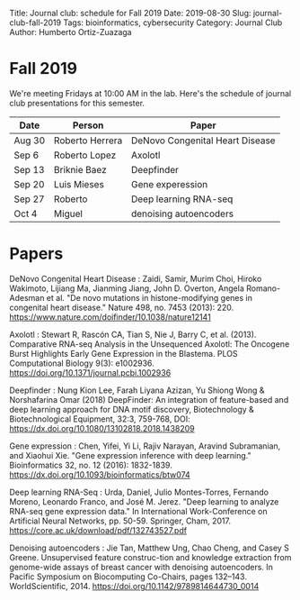 Title: Journal club: schedule for Fall 2019
Date: 2019-08-30
Slug: journal-club-fall-2019
Tags: bioinformatics, cybersecurity
Category: Journal Club
Author: Humberto Ortiz-Zuazaga

# Fall 2019

We're meeting Fridays at 10:00 AM in the lab. Here's the schedule of
journal club presentations for this semester.

| Date   | Person          | Paper                           |
|--------|-----------------|---------------------------------|
| Aug 30 | Roberto Herrera | DeNovo Congenital Heart Disease |
| Sep 6  | Roberto Lopez   | Axolotl                         |
| Sep 13 | Briknie Baez    | Deepfinder                      |
| Sep 20 | Luis Mieses     | Gene experession                |
| Sep 27 | Roberto         | Deep learning RNA-seq           |
| Oct 4  | Miguel          | denoising autoencoders          |

# Papers

DeNovo Congenital Heart Disease
: Zaidi, Samir, Murim Choi, Hiroko Wakimoto, Lijiang Ma, Jianming Jiang, John D.
  Overton, Angela Romano-Adesman et al. "De novo mutations in histone-modifying
  genes in congenital heart disease." Nature 498, no. 7453 (2013): 220.
<https://www.nature.com/doifinder/10.1038/nature12141> 

Axolotl
: Stewart R, Rascón CA, Tian S, Nie J, Barry C, et al. (2013).
Comparative RNA-seq Analysis in the Unsequenced Axolotl: The Oncogene
Burst Highlights Early Gene Expression in the Blastema. PLOS
Computational Biology 9(3):
e1002936. <https://doi.org/10.1371/journal.pcbi.1002936>

Deepfinder
: Nung Kion Lee, Farah Liyana Azizan, Yu Shiong Wong & Norshafarina Omar (2018)
DeepFinder: An integration of feature-based and deep learning approach for DNA
motif discovery, Biotechnology & Biotechnological Equipment, 32:3, 759-768, DOI:
<https://dx.doi.org/10.1080/13102818.2018.1438209>

Gene expression
: Chen, Yifei, Yi Li, Rajiv Narayan, Aravind Subramanian, and Xiaohui Xie. "Gene
expression inference with deep learning." Bioinformatics 32, no. 12 (2016):
1832-1839. <https://dx.doi.org/10.1093/bioinformatics/btw074>

Deep learning RNA-Seq
: Urda, Daniel, Julio Montes-Torres, Fernando Moreno, Leonardo Franco, and José
  M. Jerez. "Deep learning to analyze RNA-seq gene expression data." In
  International Work-Conference on Artificial Neural Networks, pp. 50-59.
  Springer, Cham, 2017.
<https://core.ac.uk/download/pdf/132743527.pdf>

Denoising autoencoders
: Jie Tan, Matthew Ung, Chao Cheng, and Casey S Greene. Unsupervised feature
  construc-tion and knowledge extraction from genome-wide assays of breast
  cancer with denoising autoencoders. In Pacific Symposium on Biocomputing
  Co-Chairs, pages 132–143. WorldScientific, 2014.
<https://doi.org/10.1142/9789814644730_0014>
